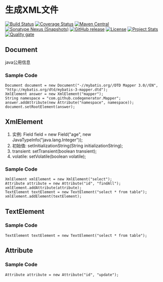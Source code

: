 # 生成XML文件
[![Build Status](https://travis-ci.org/fartherp/javaxml.svg?branch=master)](https://travis-ci.org/fartherp/javaxml)
[![Coverage Status](https://coveralls.io/repos/github/fartherp/javaxml/badge.svg?branch=master)](https://coveralls.io/github/fartherp/javaxml?branch=master)
[![Maven Central](https://maven-badges.herokuapp.com/maven-central/com.github.fartherp/javaxml/badge.svg)](https://maven-badges.herokuapp.com/maven-central/com.github.fartherp/javaxml/)
[![Sonatype Nexus (Snapshots)](https://img.shields.io/nexus/s/https/oss.sonatype.org/com.github.fartherp/javaxml.svg)](https://oss.sonatype.org/content/repositories/snapshots/com/github/fartherp/javaxml/)
[![GitHub release](https://img.shields.io/github/release/fartherp/javaxml.svg)](https://github.com/fartherp/javaxml/releases)
[![License](https://img.shields.io/badge/license-Apache%202-4EB1BA.svg)](https://www.apache.org/licenses/LICENSE-2.0.html)
[![Project Stats](https://www.openhub.net/p/javaxml/widgets/project_thin_badge.gif)](https://www.openhub.net/p/javaxml)  
[![Quality gate](https://sonarcloud.io/api/project_badges/quality_gate?project=fartherp_javaxml)](https://sonarcloud.io/dashboard?id=fartherp_javaxml)

## Document
java公用信息
### Sample Code
```
Document document = new Document("-//mybatis.org//DTD Mapper 3.0//EN", "http://mybatis.org/dtd/mybatis-3-mapper.dtd");
XmlElement answer = new XmlElement("mapper");
String namespace = "com.github.codegenerator.Mapper";
answer.addAttribute(new Attribute("namespace", namespace));
document.setRootElement(answer);
```

## XmlElement
1. 实例: Field field = new Field("age", new JavaTypeInfo("java.lang.Integer"));
2. 初始值: setInitializationString(String initializationString);
3. transient: setTransient(boolean transient);
4. volatile: setVolatile(boolean volatile);
### Sample Code
```
XmlElement xmlElement = new XmlElement("select");
Attribute attribute = new Attribute("id", "findAll");
xmlElement.addAttribute(attribute);
TextElement textElement = new TextElement("select * from table");
xmlElement.addElement(textElement);
```

## TextElement
### Sample Code
```
TextElement textElement = new TextElement("select * from table");
```
## Attribute
### Sample Code
```
Attribute attribute = new Attribute("id", "update");
```

